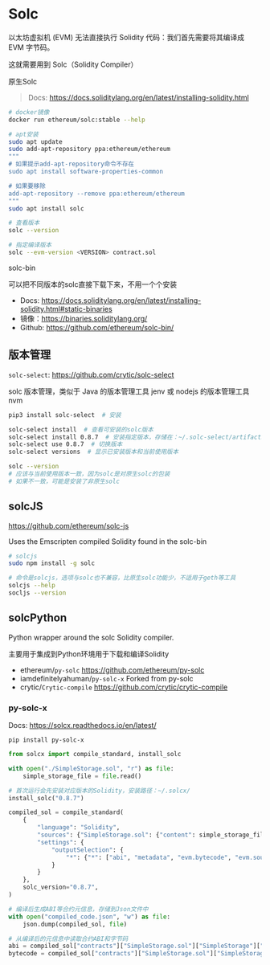 # Solc

以太坊虚拟机 (EVM) 无法直接执行 Solidity 代码：我们首先需要将其编译成 EVM 字节码。

这就需要用到 Solc（Solidity Compiler）

原生Solc

> Docs: <https://docs.soliditylang.org/en/latest/installing-solidity.html>

```bash
# docker镜像
docker run ethereum/solc:stable --help

# apt安装
sudo apt update
sudo add-apt-repository ppa:ethereum/ethereum
"""
# 如果提示add-apt-repository命令不存在
sudo apt install software-properties-common

# 如果要移除
add-apt-repository --remove ppa:ethereum/ethereum
"""
sudo apt install solc

# 查看版本
solc --version

# 指定编译版本
solc --evm-version <VERSION> contract.sol
```

solc-bin

可以把不同版本的solc直接下载下来，不用一个个安装

- Docs: <https://docs.soliditylang.org/en/latest/installing-solidity.html#static-binaries>
- 镜像：<https://binaries.soliditylang.org/>
- Github: <https://github.com/ethereum/solc-bin/>

## 版本管理

`solc-select`: <https://github.com/crytic/solc-select>

solc 版本管理，类似于 Java 的版本管理工具 jenv 或 nodejs 的版本管理工具 nvm

```bash
pip3 install solc-select  # 安装

solc-select install  # 查看可安装的solc版本
solc-select install 0.8.7  # 安装指定版本，存储在：~/.solc-select/artifacts/
solc-select use 0.8.7  # 切换版本
solc-select versions  # 显示已安装版本和当前使用版本

solc --version
# 应该与当前使用版本一致，因为solc是对原生solc的包装
# 如果不一致，可能是安装了非原生solc
```

## solcJS

<https://github.com/ethereum/solc-js>

Uses the Emscripten compiled Solidity found in the solc-bin

```bash
# solcjs
sudo npm install -g solc

# 命令是solcjs，选项与solc也不兼容，比原生solc功能少，不适用于geth等工具
solcjs --help
socljs --version
```

## solcPython

Python wrapper around the solc Solidity compiler.

主要用于集成到Python环境用于下载和编译Solidity

- ethereum/`py-solc` <https://github.com/ethereum/py-solc>
- iamdefinitelyahuman/`py-solc-x` Forked from py-solc
- crytic/`Crytic-compile` <https://github.com/crytic/crytic-compile>

### py-solc-x

Docs: <https://solcx.readthedocs.io/en/latest/>

`pip install py-solc-x`

```python
from solcx import compile_standard, install_solc

with open("./SimpleStorage.sol", "r") as file:
    simple_storage_file = file.read()

# 首次运行会先安装对应版本的Solidity，安装路径：~/.solcx/
install_solc("0.8.7")

compiled_sol = compile_standard(
    {
        "language": "Solidity",
        "sources": {"SimpleStorage.sol": {"content": simple_storage_file}},
        "settings": {
            "outputSelection": {
                "*": {"*": ["abi", "metadata", "evm.bytecode", "evm.sourceMap"]}
            }
        }
    },
    solc_version="0.8.7",
)

# 编译后生成ABI等合约元信息，存储到Json文件中
with open("compiled_code.json", "w") as file:
    json.dump(compiled_sol, file)

# 从编译后的元信息中读取合约ABI和字节码
abi = compiled_sol["contracts"]["SimpleStorage.sol"]["SimpleStorage"]["abi"]
bytecode = compiled_sol["contracts"]["SimpleStorage.sol"]["SimpleStorage"]["evm"]["bytecode"]["object"]
```
